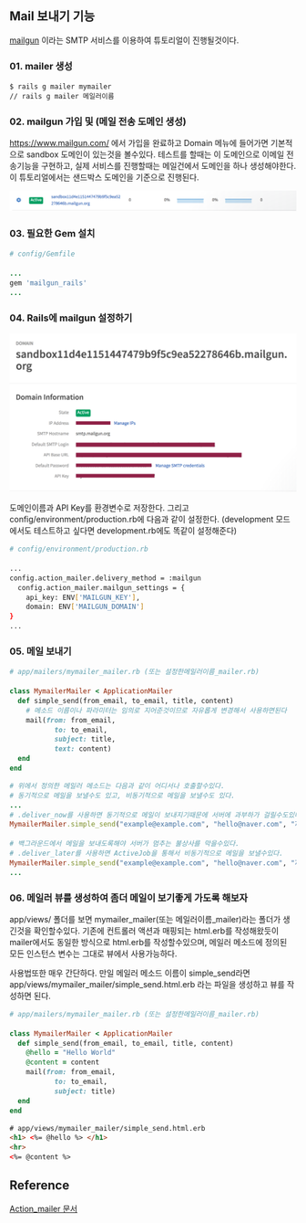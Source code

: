 ## Mail 보내기 기능

[mailgun](https://www.mailgun.com/) 이라는 SMTP 서비스를 이용하여 튜토리얼이 진행될것이다.

### 01. mailer 생성

```bash 
$ rails g mailer mymailer
// rails g mailer 메일러이름
```

### 02. mailgun 가입 및 (메일 전송 도메인 생성)

https://www.mailgun.com/ 에서 가입을 완료하고 Domain 메뉴에 들어가면
기본적으로 sandbox 도메인이 있는것을 볼수있다. 
테스트를 할때는 이 도메인으로 이메일 전송기능을 구현하고, 실제 서비스를 진행할때는 메일건에서 도메인을 하나 생성해야한다.
이 튜토리얼에서는 샌드박스 도메인을 기준으로 진행된다.

![](/images/sandbox.png)

### 03. 필요한 Gem 설치

```ruby
# config/Gemfile

...
gem 'mailgun_rails'
...

```

### 04. Rails에 mailgun 설정하기

![](/images/메일건키.png)

도메인이름과 API Key를 환경변수로 저장한다. 
그리고 config/environment/production.rb에 다음과 같이 설정한다. (development 모드에서도 테스트하고 싶다면 development.rb에도 똑같이 설정해준다)

```bash
# config/environment/production.rb

...
config.action_mailer.delivery_method = :mailgun
  config.action_mailer.mailgun_settings = {
    api_key: ENV['MAILGUN_KEY'],
    domain: ENV['MAILGUN_DOMAIN']
}
...
```

### 05. 메일 보내기 

```ruby
# app/mailers/mymailer_mailer.rb (또는 설정한메일러이름_mailer.rb)

class MymailerMailer < ApplicationMailer
  def simple_send(from_email, to_email, title, content) 
    # 메소드 이름이나 파라미터는 임의로 지어준것이므로 자유롭게 변경해서 사용하면된다
    mail(from: from_email,
           to: to_email, 
           subject: title,
           text: content)    
  end
end
```

```ruby 
# 위에서 정의한 메일러 메소드는 다음과 같이 어디서나 호출할수있다.
# 동기적으로 메일을 보낼수도 있고, 비동기적으로 메일을 보낼수도 있다.
...
# .deliver_now를 사용하면 동기적으로 메일이 보내지기때문에 서버에 과부하가 걸릴수도있다.
MymailerMailer.simple_send("example@example.com", "hello@naver.com", "제목", "내용").deliver_now

# 백그라운드에서 메일을 보내도록해야 서버가 멈추는 불상사를 막을수있다. 
# .deliver_later를 사용하면 ActiveJob을 통해서 비동기적으로 메일을 보낼수있다.
MymailerMailer.simple_send("example@example.com", "hello@naver.com", "제목", "내용").deliver_later
...
```

### 06. 메일러 뷰를 생성하여 좀더 메일이 보기좋게 가도록 해보자

app/views/ 폴더를 보면 mymailer_mailer(또는 메일러이름_mailer)라는 폴더가 생긴것을 확인할수있다.
기존에 컨트롤러 액션과 매핑되는 html.erb를 작성해왔듯이 mailer에서도 동일한 방식으로 html.erb를 작성할수있으며, 메일러 메소드에 정의된 모든 인스턴스 변수는 그대로 뷰에서 사용가능하다.

사용법또한 매우 간단하다. 만일 메일러 메소드 이름이 simple_send라면 
app/views/mymailer_mailer/simple_send.html.erb 라는 파일을 생성하고 뷰를 작성하면 된다.

```ruby
# app/mailers/mymailer_mailer.rb (또는 설정한메일러이름_mailer.rb)

class MymailerMailer < ApplicationMailer
  def simple_send(from_email, to_email, title, content) 
    @hello = "Hello World"
    @content = content
    mail(from: from_email,
           to: to_email, 
           subject: title)    
  end
end
```

```html 
# app/views/mymailer_mailer/simple_send.html.erb
<h1> <%= @hello %> </h1>
<hr>
<%= @content %>
```

## Reference

[Action_mailer 문서](https://guides.rubyonrails.org/action_mailer_basics.html)

